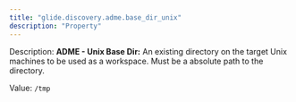 ```yaml
---
title: "glide.discovery.adme.base_dir_unix"
description: "Property"
---
```


Description: <b>ADME - Unix Base Dir:</b> An existing directory on the target Unix machines to be used as a workspace.  Must be a absolute path to the directory.

Value: `/tmp`